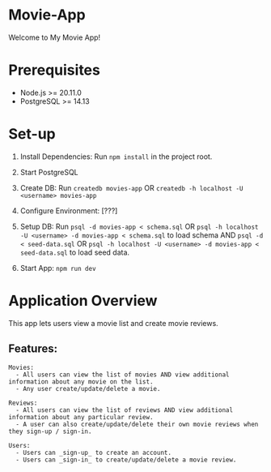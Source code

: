 # Movie-App

Welcome to My Movie App!

# Prerequisites

- Node.js >= 20.11.0
- PostgreSQL >= 14.13

# Set-up

1. Install Dependencies: Run `npm install` in the project root.

2. Start PostgreSQL 

3. Create DB: Run `createdb movies-app` OR `createdb -h localhost -U <username> movies-app`

4. Configure Environment: [???]

5. Setup DB: Run `psql -d movies-app < schema.sql` OR `psql -h localhost -U <username> -d movies-app < schema.sql` to load schema AND  `psql -d < seed-data.sql` OR `psql -h localhost -U <username> -d movies-app < seed-data.sql` to load seed data.

6. Start App: `npm run dev` 

# Application Overview

This app lets users view a movie list and create movie reviews. 

  ## Features:
    Movies:
      - All users can view the list of movies AND view additional information about any movie on the list. 
      - Any user create/update/delete a movie. 

    Reviews:
      - All users can view the list of reviews AND view additional information about any particular review. 
      - A user can also create/update/delete their own movie reviews when they sign-up / sign-in.  

    Users:
      - Users can _sign-up_ to create an account. 
      - Users can _sign-in_ to create/update/delete a movie review. 
